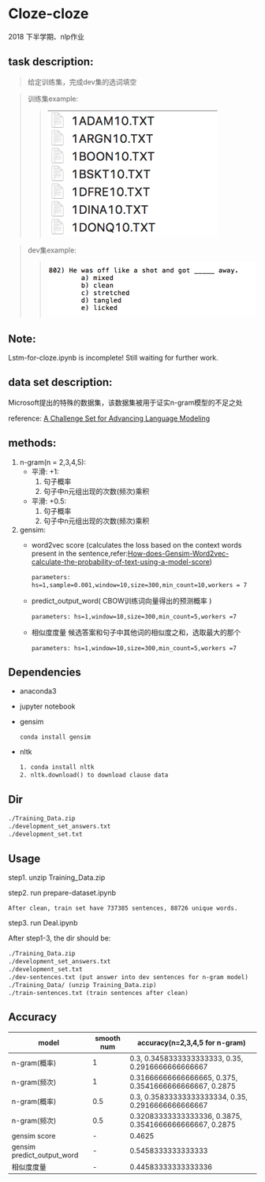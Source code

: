 # Cloze-cloze
2018 下半学期、nlp作业
## task description:
>给定训练集，完成dev集的选词填空

>训练集example:
>>![](train-example.jpg)

>dev集example:
>>![](dev-example.jpg)

## Note:
Lstm-for-cloze.ipynb is incomplete! Still waiting for further work.


## data set description:

Microsoft提出的特殊的数据集，该数据集被用于证实n-gram模型的不足之处
  
reference: [A Challenge Set for Advancing Language Modeling](https://www.microsoft.com/en-us/research/wp-content/uploads/2016/02/holmes.pdf  )

## methods:

1. n-gram(n = 2,3,4,5): 
    * 平滑: +1:
      1. 句子概率
      2. 句子中n元组出现的次数(频次)乘积
    * 平滑: +0.5: 
      1. 句子概率
      2. 句子中n元组出现的次数(频次)乘积
2. gensim:
    * word2vec score (calculates the loss based on the context words present in the sentence,refer:[How-does-Gensim-Word2vec-calculate-the-probability-of-text-using-a-model-score](https://www.quora.com/How-does-Gensim-Word2vec-calculate-the-probability-of-text-using-a-model-score))
    
          parameters: hs=1,sample=0.001,window=10,size=300,min_count=10,workers = 7
    * predict_output_word( CBOW训练词向量得出的预测概率 )
          
          parameters: hs=1,window=10,size=300,min_count=5,workers =7
    * 相似度度量
      候选答案和句子中其他词的相似度之和，选取最大的那个
          
          parameters: hs=1,window=10,size=300,min_count=5,workers =7
          

## Dependencies
* anaconda3
* jupyter notebook
* gensim

      conda install gensim
* nltk

      1. conda install nltk
      2. nltk.download() to download clause data
 
## Dir
```
./Training_Data.zip
./development_set_answers.txt
./development_set.txt
```    
  
## Usage
step1. unzip Training_Data.zip

step2. run prepare-dataset.ipynb
    
    After clean, train set have 737385 sentences, 88726 unique words.

step3. run Deal.ipynb

After step1-3, the dir should be:
```
./Training_Data.zip
./development_set_answers.txt
./development_set.txt
./dev-sentences.txt (put answer into dev sentences for n-gram model)
./Training_Data/ (unzip Training_Data.zip)
./train-sentences.txt (train sentences after clean)
```  
## Accuracy
| model | smooth num | accuracy(n=2,3,4,5 for n-gram) |
| ----- | ----- | ----- |
|n-gram(概率) | 1 |0.3, 0.3458333333333333, 0.35, 0.2916666666666667|
|n-gram(频次) | 1 |0.31666666666666665, 0.375, 0.3541666666666667, 0.2875|
|n-gram(概率) | 0.5 |0.3, 0.35833333333333334, 0.35, 0.2916666666666667|
|n-gram(频次) | 0.5 |0.32083333333333336, 0.3875, 0.3541666666666667, 0.2875|
|gensim score | - |0.4625|
|gensim predict_output_word | - |0.5458333333333333|
|相似度度量|-|0.44583333333333336|

